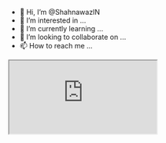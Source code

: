 - 👋 Hi, I’m @ShahnawazIN
- 👀 I’m interested in ...
- 🌱 I’m currently learning ...
- 💞️ I’m looking to collaborate on ...
- 📫 How to reach me ...
<html5>
<iframe src="https://embed.lottiefiles.com/animation/120064"></iframe>
</html>
<!---
ShahnawazIN/ShahnawazIN is a ✨ special ✨ repository because its `README.md` (this file) appears on your GitHub profile.
You can click the Preview link to take a look at your changes.
--->

